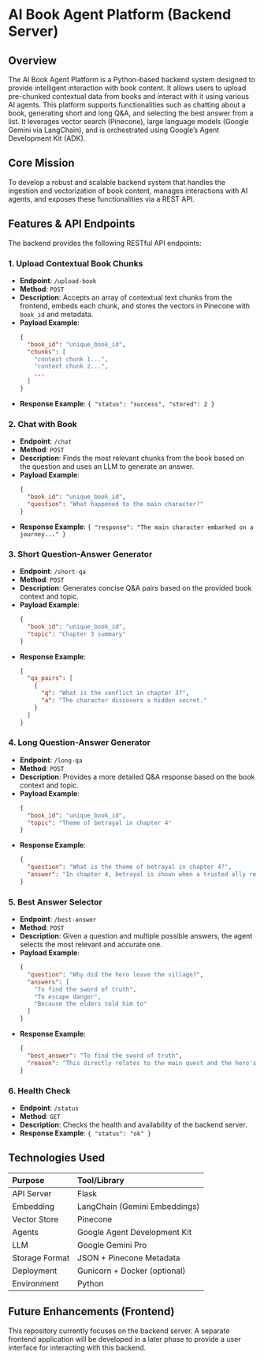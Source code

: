 # AI Book Agent Platform (Backend Server)

## Overview

The AI Book Agent Platform is a Python-based backend system designed to provide intelligent interaction with book content. It allows users to upload pre-chunked contextual data from books and interact with it using various AI agents. This platform supports functionalities such as chatting about a book, generating short and long Q&A, and selecting the best answer from a list. It leverages vector search (Pinecone), large language models (Google Gemini via LangChain), and is orchestrated using Google’s Agent Development Kit (ADK).

## Core Mission

To develop a robust and scalable backend system that handles the ingestion and vectorization of book content, manages interactions with AI agents, and exposes these functionalities via a REST API.

## Features & API Endpoints

The backend provides the following RESTful API endpoints:

### 1. Upload Contextual Book Chunks

- **Endpoint**: `/upload-book`
- **Method**: `POST`
- **Description**: Accepts an array of contextual text chunks from the frontend, embeds each chunk, and stores the vectors in Pinecone with `book_id` and metadata.
- **Payload Example**:
  ```json
  {
    "book_id": "unique_book_id",
    "chunks": [
      "context chunk 1...",
      "context chunk 2...",
      ...
    ]
  }
  ```
- **Response Example**: `{ "status": "success", "stored": 2 }`

### 2. Chat with Book

- **Endpoint**: `/chat`
- **Method**: `POST`
- **Description**: Finds the most relevant chunks from the book based on the question and uses an LLM to generate an answer.
- **Payload Example**:
  ```json
  {
    "book_id": "unique_book_id",
    "question": "What happened to the main character?"
  }
  ```
- **Response Example**: `{ "response": "The main character embarked on a journey..." }`

### 3. Short Question-Answer Generator

- **Endpoint**: `/short-qa`
- **Method**: `POST`
- **Description**: Generates concise Q&A pairs based on the provided book context and topic.
- **Payload Example**:
  ```json
  {
    "book_id": "unique_book_id",
    "topic": "Chapter 3 summary"
  }
  ```
- **Response Example**:
  ```json
  {
    "qa_pairs": [
      {
        "q": "What is the conflict in chapter 3?",
        "a": "The character discovers a hidden secret."
      }
    ]
  }
  ```

### 4. Long Question-Answer Generator

- **Endpoint**: `/long-qa`
- **Method**: `POST`
- **Description**: Provides a more detailed Q&A response based on the book context and topic.
- **Payload Example**:
  ```json
  {
    "book_id": "unique_book_id",
    "topic": "Theme of betrayal in chapter 4"
  }
  ```
- **Response Example**:
  ```json
  {
    "question": "What is the theme of betrayal in chapter 4?",
    "answer": "In chapter 4, betrayal is shown when a trusted ally reveals their true intentions, leading to a significant plot twist and challenging the protagonist's perceptions."
  }
  ```

### 5. Best Answer Selector

- **Endpoint**: `/best-answer`
- **Method**: `POST`
- **Description**: Given a question and multiple possible answers, the agent selects the most relevant and accurate one.
- **Payload Example**:
  ```json
  {
    "question": "Why did the hero leave the village?",
    "answers": [
      "To find the sword of truth",
      "To escape danger",
      "Because the elders told him to"
    ]
  }
  ```
- **Response Example**:
  ```json
  {
    "best_answer": "To find the sword of truth",
    "reason": "This directly relates to the main quest and the hero's stated objective."
  }
  ```

### 6. Health Check

- **Endpoint**: `/status`
- **Method**: `GET`
- **Description**: Checks the health and availability of the backend server.
- **Response Example**: `{ "status": "ok" }`

## Technologies Used

| Purpose        | Tool/Library                  |
| :------------- | :---------------------------- |
| API Server     | Flask                         |
| Embedding      | LangChain (Gemini Embeddings) |
| Vector Store   | Pinecone                      |
| Agents         | Google Agent Development Kit  |
| LLM            | Google Gemini Pro             |
| Storage Format | JSON + Pinecone Metadata      |
| Deployment     | Gunicorn + Docker (optional)  |
| Environment    | Python                        |

## Future Enhancements (Frontend)

This repository currently focuses on the backend server. A separate frontend application will be developed in a later phase to provide a user interface for interacting with this backend.
